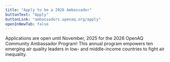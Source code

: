 ```yaml
---
title: "Apply to be a 2026 Ambassador"
buttonText: "Apply"
buttonLink: "ambassadors.openaq.org/apply"
openInNewTab: false
---
```


Applications are open until November, 2025 for the 2026 OpenAQ Community Ambassador Program! This annual program empowers ten emerging air quality leaders in low- and middle-income countries to fight air inequality.
